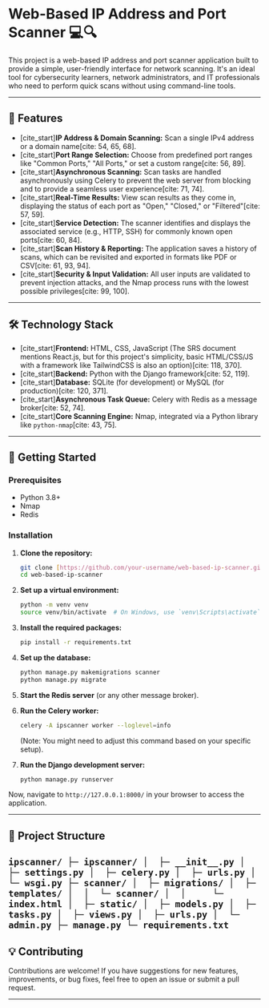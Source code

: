# Web-Based IP Address and Port Scanner 💻🔍

This project is a web-based IP address and port scanner application built to provide a simple, user-friendly interface for network scanning. It's an ideal tool for cybersecurity learners, network administrators, and IT professionals who need to perform quick scans without using command-line tools.

---

## 🌟 Features

* [cite_start]**IP Address & Domain Scanning:** Scan a single IPv4 address or a domain name[cite: 54, 65, 68].
* [cite_start]**Port Range Selection:** Choose from predefined port ranges like "Common Ports," "All Ports," or set a custom range[cite: 56, 89].
* [cite_start]**Asynchronous Scanning:** Scan tasks are handled asynchronously using Celery to prevent the web server from blocking and to provide a seamless user experience[cite: 71, 74].
* [cite_start]**Real-Time Results:** View scan results as they come in, displaying the status of each port as "Open," "Closed," or "Filtered"[cite: 57, 59].
* [cite_start]**Service Detection:** The scanner identifies and displays the associated service (e.g., HTTP, SSH) for commonly known open ports[cite: 60, 84].
* [cite_start]**Scan History & Reporting:** The application saves a history of scans, which can be revisited and exported in formats like PDF or CSV[cite: 61, 93, 94].
* [cite_start]**Security & Input Validation:** All user inputs are validated to prevent injection attacks, and the Nmap process runs with the lowest possible privileges[cite: 99, 100].

---

## 🛠️ Technology Stack

* [cite_start]**Frontend:** HTML, CSS, JavaScript (The SRS document mentions React.js, but for this project's simplicity, basic HTML/CSS/JS with a framework like TailwindCSS is also an option)[cite: 118, 370].
* [cite_start]**Backend:** Python with the Django framework[cite: 52, 119].
* [cite_start]**Database:** SQLite (for development) or MySQL (for production)[cite: 120, 371].
* [cite_start]**Asynchronous Task Queue:** Celery with Redis as a message broker[cite: 52, 74].
* [cite_start]**Core Scanning Engine:** Nmap, integrated via a Python library like `python-nmap`[cite: 43, 75].

---

## 🚀 Getting Started

### Prerequisites

* Python 3.8+
* Nmap
* Redis

### Installation

1.  **Clone the repository:**
    ```bash
    git clone [https://github.com/your-username/web-based-ip-scanner.git](https://github.com/your-username/web-based-ip-scanner.git)
    cd web-based-ip-scanner
    ```

2.  **Set up a virtual environment:**
    ```bash
    python -m venv venv
    source venv/bin/activate  # On Windows, use `venv\Scripts\activate`
    ```

3.  **Install the required packages:**
    ```bash
    pip install -r requirements.txt
    ```

4.  **Set up the database:**
    ```bash
    python manage.py makemigrations scanner
    python manage.py migrate
    ```

5.  **Start the Redis server** (or any other message broker).

6.  **Run the Celery worker:**
    ```bash
    celery -A ipscanner worker --loglevel=info
    ```
    (Note: You might need to adjust this command based on your specific setup).

7.  **Run the Django development server:**
    ```bash
    python manage.py runserver
    ```

Now, navigate to `http://127.0.0.1:8000/` in your browser to access the application.

---

## 📂 Project Structure
``
ipscanner/
├─ ipscanner/
│  ├─ __init__.py
│  ├─ settings.py
│  ├─ celery.py
│  ├─ urls.py
│  └─ wsgi.py
├─ scanner/
│  ├─ migrations/
│  ├─ templates/
│  │  └─ scanner/
│  │     └─ index.html
│  ├─ static/
│  ├─ models.py
│  ├─ tasks.py
│  ├─ views.py
│  ├─ urls.py
│  └─ admin.py
├─ manage.py
└─ requirements.txt
``
---

## 💡 Contributing

Contributions are welcome! If you have suggestions for new features, improvements, or bug fixes, feel free to open an issue or submit a pull request.

---
